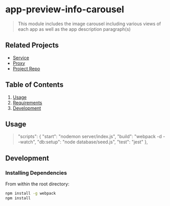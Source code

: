 # app-preview-info-carousel

> This module includes the image carousel including various views of each app as well as the app description paragraph(s)

## Related Projects

  - [Service](https://github.com/SDC-Navi-Apps/app-preview-service)
  - [Proxy](https://github.com/SDC-Navi-Apps/Google-Apps--Carousel-Proxy)
  - [Project Repo](https://github.com/SDC-Navi-Apps)

## Table of Contents

1. [Usage](#Usage)
1. [Requirements](#requirements)
1. [Development](#development)

## Usage

>   "scripts": {
    "start": "nodemon server/index.js",
    "build": "webpack -d --watch",
    "db:setup": "node database/seed.js",
    "test": "jest"
  },

## Development

### Installing Dependencies

From within the root directory:

```sh
npm install -g webpack
npm install
```